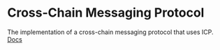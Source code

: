 # Cross-Chain Messaging Protocol

The implementation of a cross-chain messaging protocol that uses ICP.
[Docs](https://github.com/distributed-lab/icp-ccmp/tree/main/docs)
